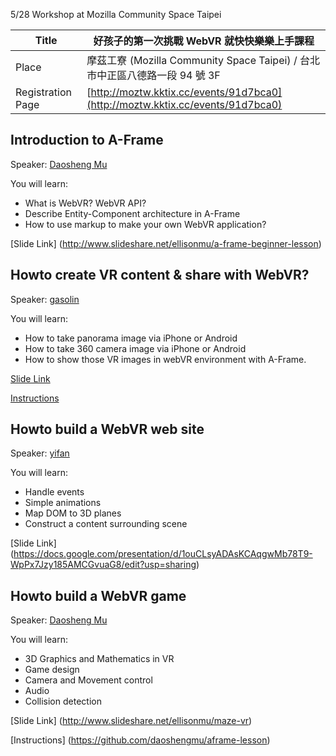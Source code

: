 5/28 Workshop at Mozilla Community Space Taipei

| Title |好孩子的第一次挑戰 WebVR 就快快樂樂上手課程                                 |
| ----- | --------------------------------------------------------------------------- |
| Place |摩茲工寮 (Mozilla Community Space Taipei) / 台北市中正區八德路一段 94 號 3F |
| Registration Page | [http://moztw.kktix.cc/events/91d7bca0](http://moztw.kktix.cc/events/91d7bca0) |

## Introduction to A-Frame

Speaker: [Daosheng Mu](https://github.com/daoshengmu/)

You will learn:

* What is WebVR? WebVR API?
* Describe Entity-Component architecture in A-Frame
* How to use markup to make your own WebVR application?

[Slide Link] (http://www.slideshare.net/ellisonmu/a-frame-beginner-lesson)

## Howto create VR content & share with WebVR?

Speaker: [gasolin](https://github.com/gasolin/)

You will learn:

* How to take panorama image via iPhone or Android
* How to take 360 camera image via iPhone or Android
* How to show those VR images in webVR environment with A-Frame.

[Slide Link](https://docs.google.com/presentation/d/1qbHbSgkAA0byhkWtJh9-KxyLkvYDLzVdTD2UTFn4hww/edit?usp=sharing)

[Instructions](https://github.com/gasolin/webvrdemo/wiki)

## Howto build a WebVR web site

Speaker: [yifan](https://github.com/beegeeben/)

You will learn:

* Handle events
* Simple animations
* Map DOM to 3D planes
* Construct a content surrounding scene

[Slide Link] (https://docs.google.com/presentation/d/1ouCLsyADAsKCAqgwMb78T9-WpPx7Jzy185AMCGvuaG8/edit?usp=sharing)

## Howto build a WebVR game

Speaker: [Daosheng Mu](https://github.com/daoshengmu/)

You will learn:

* 3D Graphics and Mathematics in VR
* Game design
* Camera and Movement control
* Audio
* Collision detection

[Slide Link] (http://www.slideshare.net/ellisonmu/maze-vr)

[Instructions] (https://github.com/daoshengmu/aframe-lesson)
